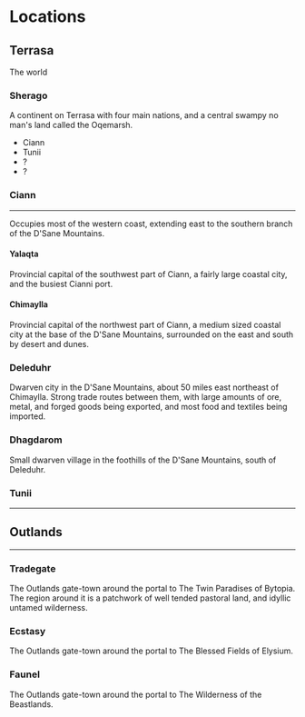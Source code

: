 # Locations

## Terrasa
The world

### Sherago
A continent on Terrasa with four main nations, and a central swampy no man's land called the Oqemarsh.
  - Ciann
  - Tunii
  - ?
  - ?

### Ciann
---

Occupies most of the western coast, extending east to the southern branch of the D'Sane Mountains.

#### Yalaqta
Provincial capital of the southwest part of Ciann, a fairly large coastal city, and the busiest Cianni port.

#### Chimaylla
Provincial capital of the northwest part of Ciann, a medium sized coastal city at the base of the D'Sane Mountains, surrounded on the east and south by desert and dunes.

### Deleduhr
Dwarven city in the D'Sane Mountains, about 50 miles east northeast of Chimaylla.  Strong trade routes between them, with large amounts of ore, metal, and forged goods being exported, and most food and textiles being imported.

### Dhagdarom
Small dwarven village in the foothills of the D'Sane Mountains, south of Deleduhr.


### Tunii
---


## Outlands
---

### Tradegate

The Outlands gate-town around the portal to The Twin Paradises of Bytopia.  The region around it is a patchwork of well tended pastoral land, and idyllic untamed wilderness.

### Ecstasy

The Outlands gate-town around the portal to The Blessed Fields of Elysium.

### Faunel

The Outlands gate-town around the portal to The Wilderness of the Beastlands.
